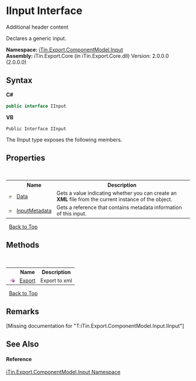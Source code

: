 # IInput Interface
Additional header content 

Declares a generic input.

**Namespace:**&nbsp;<a href="N_iTin_Export_ComponentModel_Input">iTin.Export.ComponentModel.Input</a><br />**Assembly:**&nbsp;iTin.Export.Core (in iTin.Export.Core.dll) Version: 2.0.0.0 (2.0.0.0)

## Syntax

**C#**<br />
``` C#
public interface IInput
```

**VB**<br />
``` VB
Public Interface IInput
```

The IInput type exposes the following members.


## Properties
&nbsp;<table><tr><th></th><th>Name</th><th>Description</th></tr><tr><td>![Public property](media/pubproperty.gif "Public property")</td><td><a href="P_iTin_Export_ComponentModel_Input_IInput_Data">Data</a></td><td>
Gets a value indicating whether you can create an <strong>XML</strong> file from the current instance of the object.</td></tr><tr><td>![Public property](media/pubproperty.gif "Public property")</td><td><a href="P_iTin_Export_ComponentModel_Input_IInput_InputMetadata">InputMetadata</a></td><td>
Gets a reference that contains metadata information of this input.</td></tr></table>&nbsp;
<a href="#iinput-interface">Back to Top</a>

## Methods
&nbsp;<table><tr><th></th><th>Name</th><th>Description</th></tr><tr><td>![Public method](media/pubmethod.gif "Public method")</td><td><a href="M_iTin_Export_ComponentModel_Input_IInput_Export">Export</a></td><td>
Export to xml</td></tr></table>&nbsp;
<a href="#iinput-interface">Back to Top</a>

## Remarks
\[Missing <remarks> documentation for "T:iTin.Export.ComponentModel.Input.IInput"\]

## See Also


#### Reference
<a href="N_iTin_Export_ComponentModel_Input">iTin.Export.ComponentModel.Input Namespace</a><br />